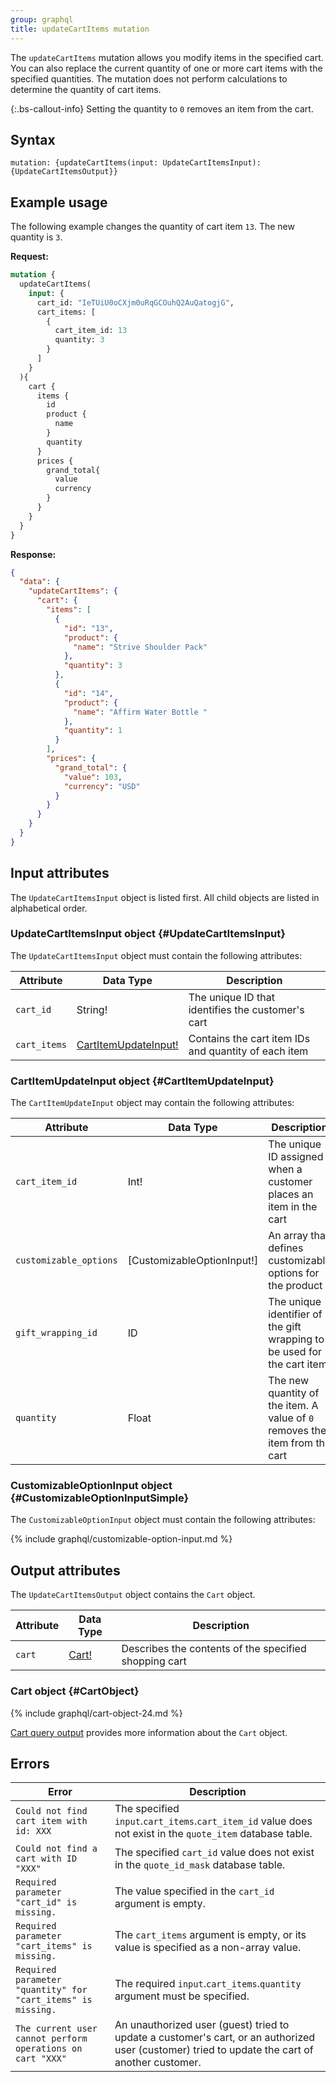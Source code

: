 ```yaml
---
group: graphql
title: updateCartItems mutation
---
```


The `updateCartItems` mutation allows you modify items in the specified cart. You can also replace the current quantity of one or more cart items with the specified quantities. The mutation does not perform calculations to determine the quantity of cart items.

{:.bs-callout-info}
Setting the quantity to `0` removes an item from the cart.

## Syntax

`mutation: {updateCartItems(input: UpdateCartItemsInput): {UpdateCartItemsOutput}}`

## Example usage

The following example changes the quantity of cart item `13`. The new quantity is `3`.

**Request:**

```graphql
mutation {
  updateCartItems(
    input: {
      cart_id: "IeTUiU0oCXjm0uRqGCOuhQ2AuQatogjG",
      cart_items: [
        {
          cart_item_id: 13
          quantity: 3
        }
      ]
    }
  ){
    cart {
      items {
        id
        product {
          name
        }
        quantity
      }
      prices {
        grand_total{
          value
          currency
        }
      }
    }
  }
}
```

**Response:**

```json
{
  "data": {
    "updateCartItems": {
      "cart": {
        "items": [
          {
            "id": "13",
            "product": {
              "name": "Strive Shoulder Pack"
            },
            "quantity": 3
          },
          {
            "id": "14",
            "product": {
              "name": "Affirm Water Bottle "
            },
            "quantity": 1
          }
        ],
        "prices": {
          "grand_total": {
            "value": 103,
            "currency": "USD"
          }
        }
      }
    }
  }
}
```

## Input attributes

The `UpdateCartItemsInput` object is listed first. All child objects are listed in alphabetical order.

### UpdateCartItemsInput object {#UpdateCartItemsInput}

The `UpdateCartItemsInput` object must contain the following attributes:

Attribute |  Data Type | Description
--- | --- | ---
`cart_id` | String! | The unique ID that identifies the customer's cart
`cart_items` | [CartItemUpdateInput!](#CartItemUpdateInput) | Contains the cart item IDs and quantity of each item

### CartItemUpdateInput object {#CartItemUpdateInput}

The `CartItemUpdateInput` object may contain the following attributes:

Attribute |  Data Type | Description
--- | --- | ---
`cart_item_id` | Int! | The unique ID assigned when a customer places an item in the cart
`customizable_options` | [CustomizableOptionInput!] | An array that defines customizable options for the product
`gift_wrapping_id` | ID | The unique identifier of the gift wrapping to be used for the cart item
`quantity` | Float | The new quantity of the item. A value of `0` removes the item from the cart

### CustomizableOptionInput object {#CustomizableOptionInputSimple}

The `CustomizableOptionInput` object must contain the following attributes:

{% include graphql/customizable-option-input.md %}

## Output attributes

The `UpdateCartItemsOutput` object contains the `Cart` object.

Attribute |  Data Type | Description
--- | --- | ---
`cart` |[Cart!](#CartObject) | Describes the contents of the specified shopping cart

### Cart object {#CartObject}

{% include graphql/cart-object-24.md %}

[Cart query output]({{page.baseurl}}/graphql/queries/cart.html#cart-output) provides more information about the `Cart` object.

## Errors

Error | Description
--- | ---
`Could not find cart item with id: XXX` | The specified `input`.`cart_items`.`cart_item_id` value does not exist in the `quote_item` database table.
`Could not find a cart with ID "XXX"` | The specified `cart_id` value does not exist in the `quote_id_mask` database table.
`Required parameter "cart_id" is missing.` | The value specified in the `cart_id` argument is empty.
`Required parameter "cart_items" is missing.` | The `cart_items` argument is empty, or its value is specified as a non-array value.
`Required parameter "quantity" for "cart_items" is missing.` | The required `input`.`cart_items`.`quantity` argument must be specified.
`The current user cannot perform operations on cart "XXX"` | An unauthorized user (guest) tried to update a customer's cart, or an authorized user (customer) tried to update the cart of another customer.

